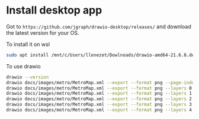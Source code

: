 # Install desktop app

Got to `https://github.com/jgraph/drawio-desktop/releases/` and download the latest version for your OS.

To install it on wsl

```bash
sudo apt install /mnt/c/Users/llenezet/Dowlnoads/drawio-amd64-21.6.8.deb
```

To use drawio

```bash
drawio --version
drawio docs/images/metro/MetroMap.xml --export --format png --page-index 0 --output docs/images/metro/MetroMap.png
drawio docs/images/metro/MetroMap.xml --export --format png --layers 0 --page-index 1 --output docs/images/metro/PostProcessing.png
drawio docs/images/metro/MetroMap.xml --export --format png --layers 1 --page-index 1 --output docs/images/metro/Concordance.png
drawio docs/images/metro/MetroMap.xml --export --format png --layers 2 --page-index 1 --output docs/images/metro/Simulate.png
drawio docs/images/metro/MetroMap.xml --export --format png --layers 3 --page-index 1 --output docs/images/metro/Phase.png
drawio docs/images/metro/MetroMap.xml --export --format png --layers 4 --page-index 1 --output docs/images/metro/PreProcessing.png
```
